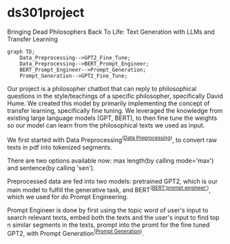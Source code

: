# ds301project
Bringing Dead Philosophers Back To Life: Text Generation with LLMs and Transfer Learning
```mermaid
graph TD;
    Data_Preprocessing-->GPT2_Fine_Tune;
    Data_Preprocessing-->BERT_Prompt_Engineer;
    BERT_Prompt_Engineer-->Prompt_Generation;
    Prompt_Generation-->GPT2_Fine_Tune;
```
Our project is a philosopher chatbot that can reply to philosophical questions in the style/teachings of a specific philosopher, specifically David Hume. We created this model by primarily implementing the concept of transfer learning, specifically fine tuning. We leveraged the knowledge from existing large language models (GPT, BERT), to then fine tune the weights so our model can learn from the philosophical texts we used as input. 

We first started with Data Preprocessing<sup>([Data Preprocessing](DataPreprocessing.ipynb))</sup>, to convert raw texts in pdf into tokenized segments. 

There are two options available now: max length(by calling mode='max') and sentence(by calling 'sen').

Preprocessed data are fed into two models: pretrained GPT2, which is our main model to fulfill the generative task, and BERT<sup>([BERT'prompt engineer'](BERT'prompt_engineer'.ipynb))</sup>, which we used for do Prompt Engineering.

Prompt Engineer is done by first using the topic word of user's input to search relevant texts, embed both the texts and the user's input to find top n similar segments in the texts, prompt into the promt for the fine tuned GPT2, with Prompt Generation<sup>([Prompt Generation](PromptGeneration.ipynb))</sup>. 
